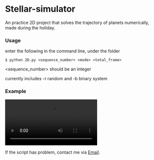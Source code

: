 # Stellar-simulator

An practice 2D project that solves the trajectory of planets numerically, made during the holiday.

### Usage

enter the following in the command line, under the folder

```shell
$ python 2D.py <sequence_number> <mode> <total_frame>
```

<sequence_number> should be an integer

<mode> currently includes -r random and -b binary system

### Example

<video src="example.mp4"></video>

If the script has problem, contact me via [Email](3295133437@qq.com).

